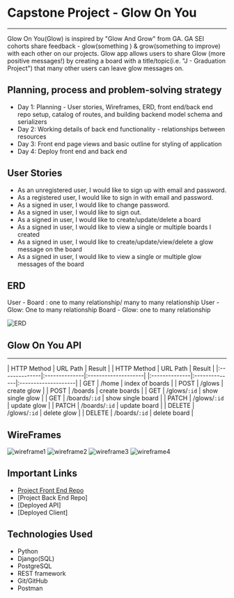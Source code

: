 # Capstone Project - Glow On You
- - - -

Glow On You(Glow) is inspired by "Glow And Grow" from GA. 
GA SEI cohorts share feedback - glow(something ) & grow(something to improve) with each other on our projects.
Glow app allows users to share Glow (more positive messages!) by creating a board with a title/topic(i.e. "J - Graduation Project") that many other users can leave glow messages on. 


## Planning, process and problem-solving strategy

- Day 1: Planning - User stories, Wireframes, ERD, front end/back end repo setup, catalog of routes, and building backend model schema and serializers
- Day 2: Working details of back end functionality - relationships between resources
- Day 3: Front end page views and basic outline for styling of application
- Day 4: Deploy front end and back end


## User Stories

- As an unregistered user, I would like to sign up with email and password.
- As a registered user, I would like to sign in with email and password.
- As a signed in user, I would like to change password.
- As a signed in user, I would like to sign out.
- As a signed in user, I would like to create/update/delete a board
- As a signed in user, I would like to view a single or multiple boards I created
- As a signed in user, I would like to create/update/view/delete a glow message on the board
- As a signed in user, I would like to view a single or multiple glow messages of the board

## ERD 

User - Board : one to many relationship/ many to many relationship
User - Glow: One to many relationship
Board - Glow: one to many relationship

![ERD](https://i.imgur.com/i1tsy7V.png)


## Glow On You API
- - - -

| HTTP Method   | URL Path      | Result              | | HTTP Method   | URL Path      | Result              |
|:--------------|:--------------|:--------------------| |:--------------|:--------------|:--------------------|
| GET           | /home         | index of boards     | | POST          | /glows        | create glow         |
| POST          | /boards       | create boards       | | GET           | /glows/`:id`  | show single glow    |
| GET           | /boards/`:id` | show single board   | | PATCH         | /glows/`:id`  | update glow         |
| PATCH         | /boards/`:id` | update board        | | DELETE        | /glows/`:id`  | delete glow         |
| DELETE        | /boards/`:id` | delete board        |


## WireFrames

![wireframe1](https://i.imgur.com/KxaLnXr.png)
![wireframe2](https://i.imgur.com/dweAeh1.png)
![wireframe3](https://i.imgur.com/SbWGbAF.png)
![wireframe4](https://i.imgur.com/G5yzgL7.png)


## Important Links

- [Project Front End Repo](https://github.com/JeheeChoi/Glow-client)
- [Project Back End Repo]
- [Deployed API]
- [Deployed Client]


## Technologies Used

- Python
- Django(SQL)
- PostgreSQL
- REST framework
- Git/GitHub
- Postman


